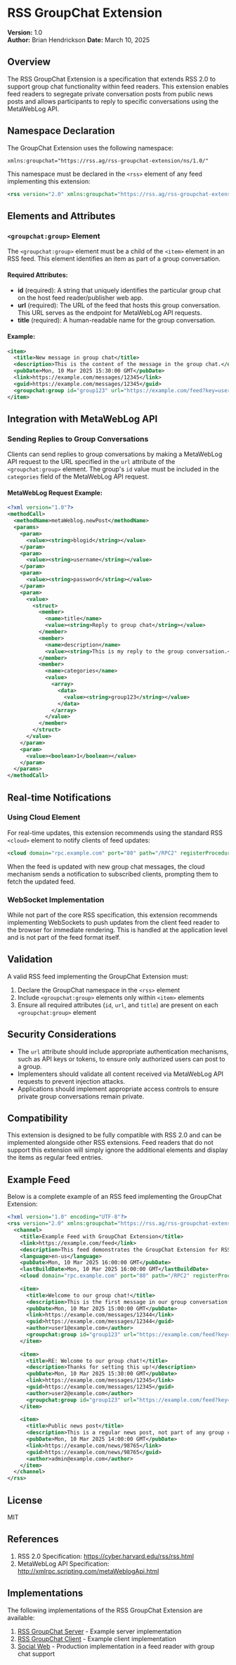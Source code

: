 # RSS GroupChat Extension

**Version:** 1.0  
**Author:** Brian Hendrickson
**Date:** March 10, 2025

## Overview

The RSS GroupChat Extension is a specification that extends RSS 2.0 to support group chat functionality within feed readers. This extension enables feed readers to segregate private conversation posts from public news posts and allows participants to reply to specific conversations using the MetaWebLog API.

## Namespace Declaration

The GroupChat Extension uses the following namespace:

```
xmlns:groupchat="https://rss.ag/rss-groupchat-extension/ns/1.0/"
```

This namespace must be declared in the `<rss>` element of any feed implementing this extension:

```xml
<rss version="2.0" xmlns:groupchat="https://rss.ag/rss-groupchat-extension/ns/1.0/">
```

## Elements and Attributes

### `<groupchat:group>` Element

The `<groupchat:group>` element must be a child of the `<item>` element in an RSS feed. This element identifies an item as part of a group conversation.

#### Required Attributes:

- **id** (required): A string that uniquely identifies the particular group chat on the host feed reader/publisher web app.
- **url** (required): The URL of the feed that hosts this group conversation. This URL serves as the endpoint for MetaWebLog API requests.
- **title** (required): A human-readable name for the group conversation.

#### Example:

```xml
<item>
  <title>New message in group chat</title>
  <description>This is the content of the message in the group chat.</description>
  <pubDate>Mon, 10 Mar 2025 15:30:00 GMT</pubDate>
  <link>https://example.com/messages/12345</link>
  <guid>https://example.com/messages/12345</guid>
  <groupchat:group id="group123" url="https://example.com/feed?key=userkey" title="Social Web Chat Group" />
</item>
```

## Integration with MetaWebLog API

### Sending Replies to Group Conversations

Clients can send replies to group conversations by making a MetaWebLog API request to the URL specified in the `url` attribute of the `<groupchat:group>` element. The group's `id` value must be included in the `categories` field of the MetaWebLog API request.

#### MetaWebLog Request Example:

```xml
<?xml version="1.0"?>
<methodCall>
  <methodName>metaWeblog.newPost</methodName>
  <params>
    <param>
      <value><string>blogid</string></value>
    </param>
    <param>
      <value><string>username</string></value>
    </param>
    <param>
      <value><string>password</string></value>
    </param>
    <param>
      <value>
        <struct>
          <member>
            <name>title</name>
            <value><string>Reply to group chat</string></value>
          </member>
          <member>
            <name>description</name>
            <value><string>This is my reply to the group conversation.</string></value>
          </member>
          <member>
            <name>categories</name>
            <value>
              <array>
                <data>
                  <value><string>group123</string></value>
                </data>
              </array>
            </value>
          </member>
        </struct>
      </value>
    </param>
    <param>
      <value><boolean>1</boolean></value>
    </param>
  </params>
</methodCall>
```

## Real-time Notifications

### Using Cloud Element

For real-time updates, this extension recommends using the standard RSS `<cloud>` element to notify clients of feed updates:

```xml
<cloud domain="rpc.example.com" port="80" path="/RPC2" registerProcedure="pleaseNotify" protocol="xml-rpc" />
```

When the feed is updated with new group chat messages, the cloud mechanism sends a notification to subscribed clients, prompting them to fetch the updated feed.

### WebSocket Implementation

While not part of the core RSS specification, this extension recommends implementing WebSockets to push updates from the client feed reader to the browser for immediate rendering. This is handled at the application level and is not part of the feed format itself.

## Validation

A valid RSS feed implementing the GroupChat Extension must:

1. Declare the GroupChat namespace in the `<rss>` element
2. Include `<groupchat:group>` elements only within `<item>` elements
3. Ensure all required attributes (`id`, `url`, and `title`) are present on each `<groupchat:group>` element

## Security Considerations

- The `url` attribute should include appropriate authentication mechanisms, such as API keys or tokens, to ensure only authorized users can post to a group.
- Implementers should validate all content received via MetaWebLog API requests to prevent injection attacks.
- Applications should implement appropriate access controls to ensure private group conversations remain private.

## Compatibility

This extension is designed to be fully compatible with RSS 2.0 and can be implemented alongside other RSS extensions. Feed readers that do not support this extension will simply ignore the additional elements and display the items as regular feed entries.

## Example Feed

Below is a complete example of an RSS feed implementing the GroupChat Extension:

```xml
<?xml version="1.0" encoding="UTF-8"?>
<rss version="2.0" xmlns:groupchat="https://rss.ag/rss-groupchat-extension/ns/1.0/">
  <channel>
    <title>Example Feed with GroupChat Extension</title>
    <link>https://example.com/feed</link>
    <description>This feed demonstrates the GroupChat Extension for RSS 2.0</description>
    <language>en-us</language>
    <pubDate>Mon, 10 Mar 2025 16:00:00 GMT</pubDate>
    <lastBuildDate>Mon, 10 Mar 2025 16:00:00 GMT</lastBuildDate>
    <cloud domain="rpc.example.com" port="80" path="/RPC2" registerProcedure="pleaseNotify" protocol="xml-rpc" />
    
    <item>
      <title>Welcome to our group chat!</title>
      <description>This is the first message in our group conversation.</description>
      <pubDate>Mon, 10 Mar 2025 15:00:00 GMT</pubDate>
      <link>https://example.com/messages/12344</link>
      <guid>https://example.com/messages/12344</guid>
      <author>user1@example.com</author>
      <groupchat:group id="group123" url="https://example.com/feed?key=userkey" title="Social Web Chat Group" />
    </item>
    
    <item>
      <title>RE: Welcome to our group chat!</title>
      <description>Thanks for setting this up!</description>
      <pubDate>Mon, 10 Mar 2025 15:30:00 GMT</pubDate>
      <link>https://example.com/messages/12345</link>
      <guid>https://example.com/messages/12345</guid>
      <author>user2@example.com</author>
      <groupchat:group id="group123" url="https://example.com/feed?key=userkey" title="Social Web Chat Group" />
    </item>
    
    <item>
      <title>Public news post</title>
      <description>This is a regular news post, not part of any group chat.</description>
      <pubDate>Mon, 10 Mar 2025 14:00:00 GMT</pubDate>
      <link>https://example.com/news/98765</link>
      <guid>https://example.com/news/98765</guid>
      <author>admin@example.com</author>
    </item>
  </channel>
</rss>
```

## License

MIT

## References

1. RSS 2.0 Specification: https://cyber.harvard.edu/rss/rss.html
2. MetaWebLog API Specification: http://xmlrpc.scripting.com/metaWeblogApi.html


## Implementations

The following implementations of the RSS GroupChat Extension are available:

1. [RSS GroupChat Server](https://github.com/voitto/rss-groupchat-server) - Example server implementation
2. [RSS GroupChat Client](https://github.com/voitto/rss-groupchat-client) - Example client implementation
3. [Social Web](https://socialweb.cloud/) - Production implementation in a feed reader with group chat support 





